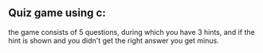 ## Quiz game using c:
the game consists of 5 questions, during which you have 3 hints, and if the hint is shown and you didn't get the right answer you get minus.